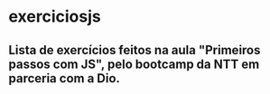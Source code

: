 # exerciciosjs

## Lista de exercícios feitos na aula "Primeiros passos com JS", pelo bootcamp da NTT em parceria com a Dio.
